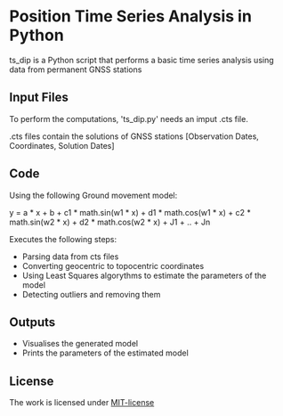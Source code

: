 # Position Time Series Analysis in Python

ts_dip is a Python script that performs a basic time series analysis using data from permanent GNSS stations

## Input Files

To perform the computations, 'ts_dip.py' needs an imput .cts file. 

.cts files contain the solutions of GNSS stations [Observation Dates, Coordinates, Solution Dates]

## Code

Using the following Ground movement model: 

y = a * x + b + c1 * math.sin(w1 * x) + d1 * math.cos(w1 * x) + c2 * math.sin(w2 * x) + d2 * math.cos(w2 * x) + J1 + .. + Jn

Executes the following steps:
 - Parsing data from cts files
 - Converting geocentric to topocentric coordinates
 - Using Least Squares algorythms to estimate the parameters of the model
 - Detecting outliers and removing them

 ## Outputs

 - Visualises the generated model 
 - Prints the parameters of the estimated model

 ## License

 The work is licensed under [MIT-license](LICENSE)